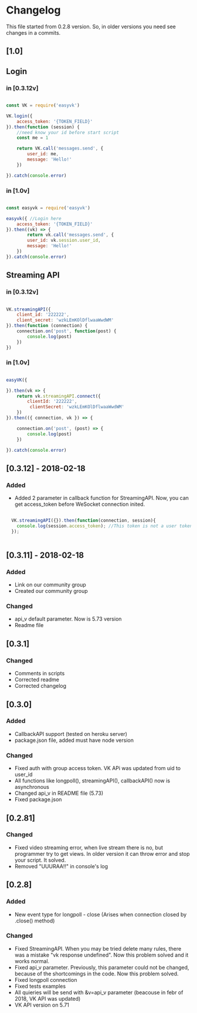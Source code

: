 # Changelog

This file started from 0.2.8 version.
So, in older versions you need see changes in a commits.


## [1.0] 

## Login

### in [0.3.12v]

```javascript

const VK = require('easyvk')

VK.login({
    access_token: '{TOKEN_FIELD}'
}).then(function (session) {
    //need know your id before start script
    const me = 1

    return VK.call('messages.send', {
        user_id: me,
        message: 'Hello!'
    })

}).catch(console.error)

```

### in [1.0v]

```javascript

const easyvk = require('easyvk')

easyvk({ //Login here
    access_token: '{TOKEN_FIELD}'
}).then((vk) => {
        return vk.call('messages.send', {
        user_id: vk.session.user_id,
        message: 'Hello!'
    })
}).catch(console.error)


```
## Streaming API

### in [0.3.12v]

```javascript

VK.streamingAPI({
    client_id: '222222',
    client_secret: 'wzkLEmKOlDflwaaWwdWM'
}).then(function (connection) {
    connection.on('post', function(post) {
        console.log(post)
    })	
})	

```

### in [1.0v]

```javascript

easyVK({

}).then(vk => {
    return vk.streamingAPI.connect({
        clientId: '222222',
         clientSecret: 'wzkLEmKOlDflwaaWwdWM'
    })
}).then(({ connection, vk }) => {

    connection.on('post', (post) => {
        console.log(post)
    })

}).catch(console.error)

```



## [0.3.12] - 2018-02-18

### Added 
- Added 2 parameter in callback function for StreamingAPI. Now, you can get access_token before WeSocket connection inited.

```javascript
  
  VK.streamingAPI({}).then(function(connection, session){
    console.log(session.access_token); //This token is not a user token, it's only for one connection
  });
  
```

## [0.3.11] - 2018-02-18

### Added
- Link on our community group
- Created our community group

### Changed
- api_v default parameter. Now is 5.73 version
- Readme file

## [0.3.1] 

### Changed
- Comments in scripts
- Corrected readme
- Corrected changelog

## [0.3.0]

### Added
- CallbackAPI support (tested on heroku server)
- package.json file, added must have node version

### Changed

- Fixed auth with group access token. VK APi was updated from uid to user_id 
- All functions like longpoll(), streamingAPI(), callbackAPI() now is asynchronous
- Changed api_v in README file (5.73)
- Fixed package.json

## [0.2.81]

### Changed
- Fixed video streaming error, when live stream there is no, but programmer try to get views. In older version it can throw error and stop your script. It solved.
- Removed "UUURAA!!" in console's  log

## [0.2.8]

### Added
- New event type for longpoll - close (Arises when connection closed by .close() method)

### Changed
- Fixed StreamingAPI. When you may be tried delete many rules, there was a mistake "vk response undefined". Now this problem solved and it works normal.
- Fixed api_v parameter. Previously, this parameter could not be changed, because of the shortcomings in the code. Now this problem solved.
- Fixed longpoll connection
- Fixed tests examples
- All quieries will be send with &v=api_v parameter (beacouse in febr of 2018, VK API was updated)
- VK API version on 5.71
